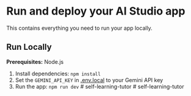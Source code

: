 # Run and deploy your AI Studio app

This contains everything you need to run your app locally.

## Run Locally

**Prerequisites:**  Node.js


1. Install dependencies:
   `npm install`
2. Set the `GEMINI_API_KEY` in [.env.local](.env.local) to your Gemini API key
3. Run the app:
   `npm run dev`
#   s e l f - l e a r n i n g - t u t o r  
 #   s e l f - l e a r n i n g - t u t o r  
 